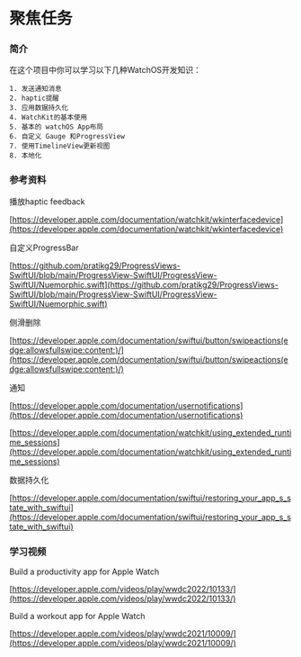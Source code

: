 # 聚焦任务

### 简介

在这个项目中你可以学习以下几种WatchOS开发知识：

	1. 发送通知消息
	2. haptic提醒
	3. 应用数据持久化
	4. WatchKit的基本使用
	5. 基本的 watchOS App布局
	6. 自定义 Gauge 和ProgressView
	7. 使用TimelineView更新视图
	8. 本地化


### 参考资料

播放haptic feedback

[https://developer.apple.com/documentation/watchkit/wkinterfacedevice](https://developer.apple.com/documentation/watchkit/wkinterfacedevice)

自定义ProgressBar

[https://github.com/pratikg29/ProgressViews-SwiftUI/blob/main/ProgressView-SwiftUI/ProgressView-SwiftUI/Nuemorphic.swift](https://github.com/pratikg29/ProgressViews-SwiftUI/blob/main/ProgressView-SwiftUI/ProgressView-SwiftUI/Nuemorphic.swift)

侧滑删除

[https://developer.apple.com/documentation/swiftui/button/swipeactions(edge:allowsfullswipe:content:)/](https://developer.apple.com/documentation/swiftui/button/swipeactions(edge:allowsfullswipe:content:)/)

通知

[https://developer.apple.com/documentation/usernotifications](https://developer.apple.com/documentation/usernotifications)

[https://developer.apple.com/documentation/watchkit/using_extended_runtime_sessions](https://developer.apple.com/documentation/watchkit/using_extended_runtime_sessions)


数据持久化

[https://developer.apple.com/documentation/swiftui/restoring_your_app_s_state_with_swiftui](https://developer.apple.com/documentation/swiftui/restoring_your_app_s_state_with_swiftui)


### 学习视频

Build a productivity app for Apple Watch

[https://developer.apple.com/videos/play/wwdc2022/10133/](https://developer.apple.com/videos/play/wwdc2022/10133/)

Build a workout app for Apple Watch

[https://developer.apple.com/videos/play/wwdc2021/10009/](https://developer.apple.com/videos/play/wwdc2021/10009/)
